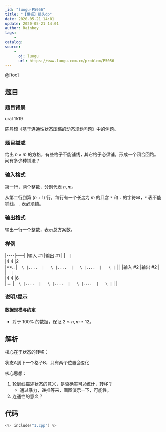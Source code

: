 ```yaml
---
_id: "luogu-P5056"
title: "【模板】插头dp"
date: 2020-05-21 14:01
update: 2020-05-21 14:01
author: Rainboy
tags:
    - 
catalog: 
source: 
    - 
      oj: luogu
      url: https://www.luogu.com.cn/problem/P5056
---
```


@[toc]

## 题目

### 题目背景 
ural 1519 

陈丹琦《基于连通性状态压缩的动态规划问题》中的例题。



### 题目描述

给出 $n\times m$ 的方格，有些格子不能铺线，其它格子必须铺，形成一个闭合回路。问有多少种铺法？



### 输入格式
第一行，两个整数，分别代表 $n,m$。

从第二行到第 $(n+1)$ 行，每行有一个长度为 $m$ 的只含 `*` 和 `.` 的字符串，`*` 表不能铺线，`.` 表必须铺。



### 输出格式

输出一行一个整数，表示总方案数。



### 样例

|----|----|
|输入 #1  |输出 #1  |
|```  |```  \
|4 4  |2  \
|**..  |```  \
|....  |   \
|....  |   \
|....  |   \
|```  |   |
|输入 #2  |输出 #2  |
|```  |```  \
|4 4  |6  \
|....  |```  \
|....  |   \
|....  |   \
|....  |   \
|```  |   |



### 说明/提示
#### 数据规模与约定

- 对于 $100\%$ 的数据，保证 $2\le n,m\le 12$。


## 解析

核心在于状态的转移：

状态A到下一个格子B，只有两个位置会变化


核心思想：

1. 轮廓线描述状态的意义，是否确实可以统计，转移？
     - 通过暴力，递推等来，画图演示一下，可能性。
2. 连通性的意义？


## 代码

```c
<%- include("1.cpp") %>
```

